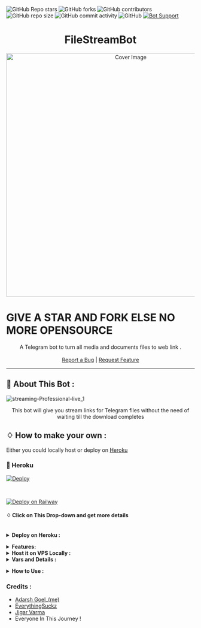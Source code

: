 ![GitHub Repo stars](https://img.shields.io/github/stars/code-x-mania/Filestreambot-pro?color=blue&style=flat)
![GitHub forks](https://img.shields.io/github/forks/code-x-mania/Filestreambot-pro?color=green&style=flat)
![GitHub contributors](https://img.shields.io/github/contributors/code-x-mania/Filestreambot-pro?style=flat)
![GitHub repo size](https://img.shields.io/github/repo-size/code-x-mania/Filestreambot-pro?color=yellow)
![GitHub commit activity](https://img.shields.io/github/commit-activity/m/code-x-mania/Filestreambot-pro)
![GitHub](https://img.shields.io/github/license/code-x-mania/Filestreambot-pro)
[![Bot Support](https://img.shields.io/badge/File%20Stream%20Bot-support%20group-blue)](https://t.me/codexmania)


<h1 align="center">FileStreamBot</h1>
<p align="center"> 
  <img src="https://socialify.git.ci/Code-X-Mania/Filestreambot-pro/image?description=1&descriptionEditable=A%20very%20fast%20file%20streaming%20bot%20used%20for%20streaming%20and%20downloading%20movies&font=Source%20Code%20Pro&forks=1&issues=1&language=1&logo=https%3A%2F%2Fuser-images.githubusercontent.com%2F88939380%2F137127129-a86fc939-2931-4c66-b6f6-b57711a9eab7.png&owner=1&pattern=Circuit%20Board&pulls=1&stargazers=1&theme=Dark" alt="Cover Image" width="650">
  </a>
  
# GIVE A STAR AND FORK ELSE NO MORE OPENSOURCE 
 <p align="center">
    A Telegram bot to turn all media and documents files to web link .
    <br />
   </strong></a>
    <br />
    <a href="https://github.com/code-x-mania/FileStreamBotpro/issues">Report a Bug</a>
    |
    <a href="https://github.com/code-x-mania/FileStreamBot-pro/issues">Request Feature</a>
  </p>


<hr>



## 🍁 About This Bot :

![streaming-Professional-live_1](https://user-images.githubusercontent.com/88939380/137127129-a86fc939-2931-4c66-b6f6-b57711a9eab7.png)

</p>
<p align='center'>
    This bot will give you stream links for Telegram files without the need of waiting till the download completes
</p>


## ♢ How to make your own :

Either you could locally host or deploy on [Heroku](https://heroku.com)
### 💜 Heroku

[![Deploy](https://www.herokucdn.com/deploy/button.svg)](https://heroku.com/deploy)

<br>

[![Deploy on Railway](https://railway.app/button.svg)](https://railway.app/new/template?template=https%3A%2F%2Fgithub.com%2FCode-X-Mania%2FFilestreambot-pro&envs=API_HASH%2CAPI_ID%2CFQDN%2CDATABASE_URL%2CBOT_TOKEN%2CHAS_SSL%2CNO_PORT%2COWNER_ID%2CPORT%2COWNER_USERNAME%2CSESSION_NAME%2CUPDATES_CHANNEL%2CBIN_CHANNEL%2CMY_PASS&API_HASHDesc=Get+it+from+my.telegram.org&API_IDDesc=Get+it+from+my.telegram.org&FQDNDesc=Your+railway+app+URL&DATABASE_URLDesc=Get+it+from+mongodb.com&BOT_TOKENDesc=Get+it+from+%40botfather&HAS_SSLDesc=Don%27t+touch+this&NO_PORTDesc=keep+default+value.&OWNER_IDDesc=Your+telegram+id&PORTDesc=default&OWNER_USERNAMEDesc=tg+username&SESSION_NAMEDesc=Keep+default+or+enter+your+name&UPDATES_CHANNELDesc=channel+username+without+%40+else+None&BIN_CHANNELDesc=id+of+channel&MY_PASSDesc=Bot+pass&FQDNDefault=EDIT+AFTER+DEPLOYING+THE+BOT+LEAVE+IT+AS+IT+IS+RIGHT+NOW&HAS_SSLDefault=True&NO_PORTDefault=False&OWNER_IDDefault=+get+it+from+%40username_to_id_bot&PORTDefault=8080&SESSION_NAMEDefault=I_love_opensource&UPDATES_CHANNELDefault=None&BIN_CHANNELDefault=also+add+bot+to+it&MY_PASSDefault=adarsh&referralCode=ADARSH)



#### ♢ Click on This Drop-down and get more details

<br>
<details>
  <summary><b>Deploy on Heroku :</b></summary>


1. Fork This Repo
2. Click on the button to Deploy and follow steps

<h4> So Follow Above Steps 👆 and then deploy other wise bot won't work</h4>

Press the below button to Fast deploy on Heroku

[![Deploy](https://www.herokucdn.com/deploy/button.svg)](https://heroku.com/deploy)

then goto the <a href="#mandatory-vars">variables tab</a> for more info on setting up environmental variables. </details>

<details>
  <summary><b>Features:</b></summary>
  
<p>

🚀Features<p>
💥Superfast⚡️ download and stream links.<br>
💥No ads in generated links.<br>
💥Superfast interface.<br>
💥Along with the links you also get file information like name,size ,etc.<br>
💥Updates channel Support.<br>
💥Mongodb database support for broadcasting.<br>
💥Password Protection.<br>
💥User Freindly Interface.<br>
💥Ping check.<br>
💥User DC Check.<br>
💥Real time CPU , RAM , Internet usage. <br>
💥Custom Domain support. <br>
💥All unwanted code removed. <br>
💥Removes forwarded tag in channel. <br>
💥A lot more tired of writing check out by deploying it. 
</details>
<details>
  <summary><b>Host it on VPS Locally :</b></summary>


```py
git clone https://github.com/Code-X-Mania/Filestreambot-pro
cd Filestreambot-pro
virtualenv -p /usr/bin/python3 venv
. ./venv/bin/activate
pip install -r requirements.txt
python3 -m Code_X_Mania
```

and to stop the whole bot,
 do <kbd>CTRL</kbd>+<kbd>C</kbd>

Setting up things

If you're on Heroku, just add these in the Environmental Variables
or if you're Locally hosting, create a file named `config.env` in the root directory and add all the variables there.
An example of `config.env` file:

```py
API_ID=12345
API_HASH=esx576f8738x883f3sfzx83
BOT_TOKEN=55838383:yourtbottokenhere
BIN_CHANNEL=-100
PORT=8080
FQDN=your_server_ip
OWNER_ID=your_user_id
DATABASE_URL=mongodb_uri
```
  </details>

<details>
  <summary><b>Vars and Details :</b></summary>

`API_ID` : Goto [my.telegram.org](https://my.telegram.org) to obtain this.

`API_HASH` : Goto [my.telegram.org](https://my.telegram.org) to obtain this.
  
`MY_PASS` : Bot PASSWORD

`BOT_TOKEN` : Get the bot token from [@BotFather](https://telegram.dog/BotFather)

`BIN_CHANNEL` : Create a new channel (private/public), add [@missrose_bot](https://telegram.dog/MissRose_bot) as admin to the channel and type /id. Now copy paste the ID into this field.
  
`OWNER_USERNAME` : U should be knowing it afterall it's your username dont remember ? it just go to settings!

`OWNER_ID` : Your Telegram User ID

`DATABASE_URL` : MongoDB URI for saving User IDs when they first Start the Bot. We will use that for Broadcasting to them. I will try to add more features related with Database. If you need help to get the URI you can ask in [Me Telegram](https://t.me/adarshhh0).

 Option Vars

`UPDATES_CHANNEL` : Put a Public Channel Username, so every user have to Join that channel to use the bot. Must add bot to channel as Admin to work properly.

`BANNED_CHANNELS` : Put IDs of Banned Channels where bot will not work. You can add multiple IDs & separate with <kbd>Space</kbd>.

`SLEEP_THRESHOLD` : Set a sleep threshold for flood wait exceptions happening globally in this telegram bot instance, below which any request that raises a flood wait will be automatically invoked again after sleeping for the required amount of time. Flood wait exceptions requiring higher waiting times will be raised. Defaults to 60 seconds.

`WORKERS` : Number of maximum concurrent workers for handling incoming updates. Defaults to `3`

`PORT` : The port that you want your webapp to be listened to. Defaults to `8080`

`WEB_SERVER_BIND_ADDRESS` : Your server bind adress. Defauls to `0.0.0.0`

`NO_PORT` : If you don't want your port to be displayed. You should point your `PORT` to `80` (http) or `443` (https) for the links to work. Ignore this if you're on Heroku.

`FQDN` :  A Fully Qualified Domain Name if present. Defaults to `WEB_SERVER_BIND_ADDRESS` </details>

<details>
  <summary><b>How to Use :</b></summary>

:warning: **Before using the  bot, don't forget to add the bot to the `BIN_CHANNEL` as an Admin**
 
`/start` : To check if the bot is alive or not.

To get an instant stream link, just forward any media to the bot and boom, its fast af.
  
![image](https://user-images.githubusercontent.com/88939380/145798095-3cdad108-96b0-4391-a540-cad144d6b864.png)


### Channel Support
Bot also Supported with Channels. Just add bot Channel as Admin. If any new file comes in Channel it will edit it with **Get Download Link** Button. </details>

### Credits : 

- [Adarsh Goel_(me)](https://github.com/code-x-mania)
- [EverythingSuckz](https://github.com/EverythingSuckz) 
- [Jigar Varma](https://github.com/jigarvarma2005)
- Everyone In This Journey !


 
 

